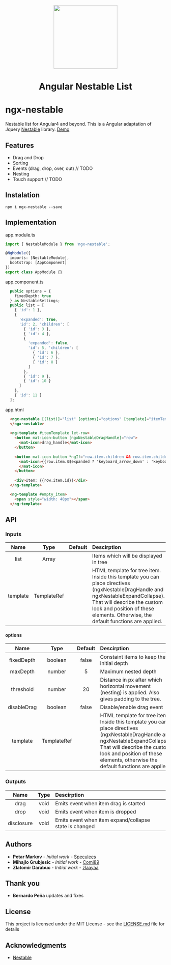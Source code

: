 <p align="center">
  <img height="200px" width="200px" style="text-align: center;" src="https://cybercomet.github.io/ngx-nestable/assets/ngx_nestable.svg">
  <h1 align="center">Angular Nestable List</h1>
</p>

# ngx-nestable
Nestable list for Angular4 and beyond. This is a Angular adaptation of Jquery [Nestable](https://dbushell.com/Nestable/) library.
[Demo](https://cybercomet.github.io/ngx-nestable)

## Features
* Drag and Drop
* Sorting
* Events (drag, drop, over, out) // TODO
* Nesting
* Touch support // TODO

## Instalation
```
npm i ngx-nestable --save
```

## Implementation

app.module.ts

```ts
import { NestableModule } from 'ngx-nestable';

@NgModule({
  imports: [NestableModule],
  bootstrap: [AppComponent]
})
export class AppModule {}
```

app.component.ts
```ts
  public options = {
    fixedDepth: true
  } as NestableSettings;
  public list = [
    { 'id': 1 },
    {
      'expanded': true,
      'id': 2, 'children': [
        { 'id': 3 },
        { 'id': 4 },
        {
          'expanded': false,
          'id': 5, 'children': [
            { 'id': 6 },
            { 'id': 7 },
            { 'id': 8 }
          ]
        },
        { 'id': 9 },
        { 'id': 10 }
      ]
    },
    { 'id': 11 }
  ];
```

app.html
```html
  <ngx-nestable [(list)]="list" [options]="options" [template]="itemTemplate">
  </ngx-nestable>
  
  <ng-template #itemTemplate let-row>
    <button mat-icon-button [ngxNestableDragHandle]="row">
      <mat-icon>drag_handle</mat-icon>
    </button>
    
    <button mat-icon-button *ngIf="row.item.children && row.item.children.length; else empty_item" [ngxNestableExpandCollapse]="row">
      <mat-icon>{{row.item.$$expanded ? 'keyboard_arrow_down' : 'keyboard_arrow_right'}}
      </mat-icon>
    </button>
    
    <div>Item: {{row.item.id}}</div>
  </ng-template>

  <ng-template #empty_item>
    <span style="width: 40px"></span>
  </ng-template>
```

## API

  ### Inputs

  | Name| Type| Default|Descirption|
  | :-------------: |:-------------:| :-----:|:--------------|
  | list| Array|   | Items which will be displayed in tree
  | template| TemplateRef|    | HTML template for tree item. Inside this template you can place directives (ngxNestableDragHandle and ngxNestableExpandCollapse). That will describe the custom look and position of these elements. Otherwise, the default functions are applied.

  #### options

  | Name| Type| Default|Descirption|
  | :-------------: |:-------------:| :-----:|:--------------|
  | fixedDepth      | boolean |false | Constaint items to keep their initial depth
  | maxDepth      | number|   5 | Maximum nested depth
  | threshold | number     |    20 | Distance in px after which horizontal movement (nesting) is applied. Also gives padding to the tree. 
  | disableDrag| boolean|    false| Disable/enable drag event
  | template| TemplateRef|    | HTML template for tree item. Inside this template you can place directives (ngxNestableDragHandle and ngxNestableExpandCollapse). That will describe the custom look and position of these elements, otherwise the default functions are applied.

  ### Outputs

  | Name| Type |Descirption|
  | :-------------: |:-------------:| :-----|
  | drag| void| Emits event when item drag is started  
  | drop| void| Emits event when item is dropped
  |disclosure|void| Emits event when item expand/collapse state is changed

## Authors

* **Petar Markov** - *Initial work* - [Speculees](https://github.com/speculees)
* **Mihajlo Grubjesic** - *Initial work* - [Comi89](https://github.com/comi89)
* **Zlatomir Darabuc** - *Initial work* - [zlaayaa](https://github.com/zlaayaa)

## Thank you
* **Bernardo Peña** updates and fixes

## License

This project is licensed under the MIT License - see the [LICENSE.md](https://opensource.org/licenses/MIT) file for details

## Acknowledgments

* [Nestable](https://github.com/dbushell/Nestable)
